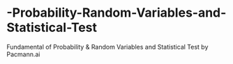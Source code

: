 # -Probability-Random-Variables-and-Statistical-Test
 Fundamental of Probability &amp; Random Variables and Statistical Test by Pacmann.ai
